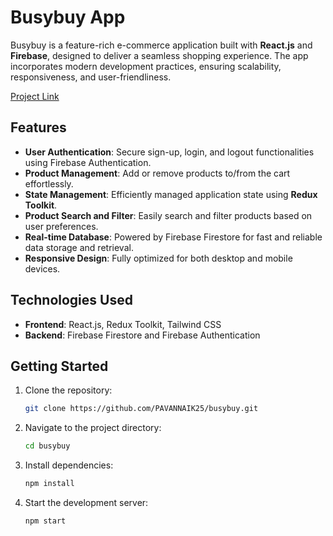 # Busybuy App

Busybuy is a feature-rich e-commerce application built with **React.js** and **Firebase**, designed to deliver a seamless shopping experience. The app incorporates modern development practices, ensuring scalability, responsiveness, and user-friendliness.

<a href="https://busybuy-murex.vercel.app/">Project Link</a>

## Features
- **User Authentication**: Secure sign-up, login, and logout functionalities using Firebase Authentication.
- **Product Management**: Add or remove products to/from the cart effortlessly.
- **State Management**: Efficiently managed application state using **Redux Toolkit**.
- **Product Search and Filter**: Easily search and filter products based on user preferences.
- **Real-time Database**: Powered by Firebase Firestore for fast and reliable data storage and retrieval.
- **Responsive Design**: Fully optimized for both desktop and mobile devices.

## Technologies Used
- **Frontend**: React.js, Redux Toolkit, Tailwind CSS
- **Backend**: Firebase Firestore and Firebase Authentication

## Getting Started
1. Clone the repository:
   ```bash
   git clone https://github.com/PAVANNAIK25/busybuy.git
   ```
2. Navigate to the project directory:
   ```bash
   cd busybuy
   ```
3. Install dependencies:
   ```bash
   npm install
   ```
4. Start the development server:
   ```bash
   npm start
   ```



